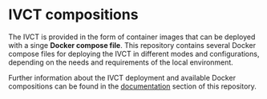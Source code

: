 # IVCT compositions
The IVCT is provided in the form of container images that can be deployed with a singe **Docker compose file**. This repository contains several Docker compose files for deploying the IVCT in different modes and configurations, depending on the needs and requirements of the local environment.

Further information about the IVCT deployment and available Docker compositions can be found in the [documentation](docs/src/home.adoc) section of this repository.


